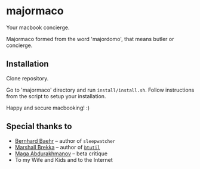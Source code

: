 # majormaco

Your macbook concierge.

Majormaco formed from the word 'majordomo', that means butler or concierge.

## Installation

Clone repository.

Go to 'majormaco' directory and run `install/install.sh`. Follow instructions from the script to setup your installation.

Happy and secure macbooking! :)

## Special thanks to

- [Bernhard Baehr](http://www.bernhard-baehr.de) – author of `sleepwatcher`
- [Marshall Brekka](http://www.marshallbrekka.com) – author of [`btutil`](https://github.com/marshallbrekka/btutil)
- [Maga Abdurakhmanov](https://github.com/maqdev) – beta critique
- To my Wife and Kids and to the Internet

